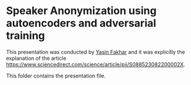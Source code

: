 # Speaker Anonymization using autoencoders and adversarial training
This presentation was conducted by [Yasin Fakhar](https://github.com/yasinfakhar) and it was explicitly the explanation of the article https://www.sciencedirect.com/science/article/pii/S088523082200002X. 

This folder contains the presentation file.